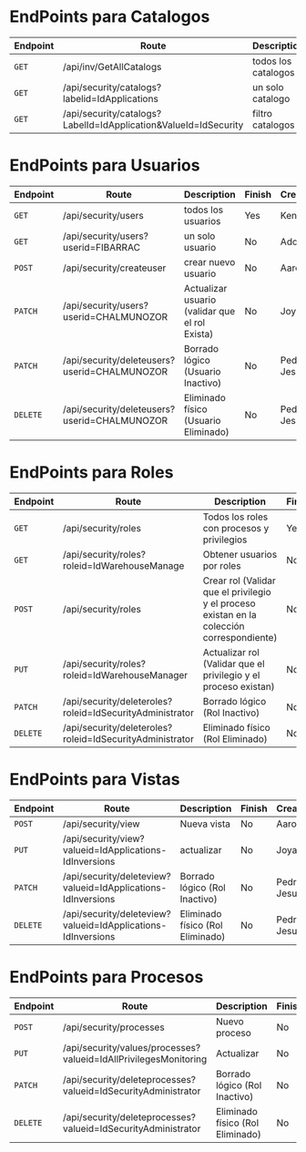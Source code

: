 # EndPoints para Catalogos

Endpoint | Route | Description | Finish | Creator
---------|----------|----------|----------|----------
`GET` | /api/inv/GetAllCatalogs | todos los catalogos | Yes | Kennby
`GET` | /api/security/catalogs?labelid=IdApplications | un solo catalogo | No| Kennby
`GET` | /api/security/catalogs?LabelId=IdApplication&ValueId=IdSecurity | filtro catalogos | No| Kennby

# EndPoints para Usuarios

Endpoint | Route | Description | Finish | Creator
---------|----------|----------|----------|----------
`GET` | /api/security/users | todos los usuarios | Yes | Kennby
`GET` | /api/security/users?userid=FIBARRAC | un solo usuario | No| Adolfo
`POST` | /api/security/createuser | crear nuevo usuario | No | Aaron
`PATCH` | /api/security/users?userid=CHALMUNOZOR | Actualizar usuario (validar que el rol Exista) | No | Joya
`PATCH` | /api/security/deleteusers?userid=CHALMUNOZOR | Borrado lógico (Usuario Inactivo) | No | Pedro y Jesus
`DELETE` | /api/security/deleteusers?userid=CHALMUNOZOR| Eliminado físico (Usuario Eliminado) | No | Pedro y Jesus

# EndPoints para Roles

Endpoint | Route | Description | Finish| Creator
---------|----------|----------|----------|----------
`GET` | /api/security/roles | Todos los roles con procesos y privilegios | Yes| Kennby
`GET` | /api/security/roles?roleid=IdWarehouseManage | Obtener usuarios por roles | No | Adolfo
`POST` | /api/security/roles | Crear rol (Validar que el privilegio y el proceso existan en la colección correspondiente) | No | Aaron
`PUT` | /api/security/roles?roleid=IdWarehouseManager | Actualizar rol (Validar que el privilegio y el proceso existan) | No| Joya
`PATCH` |  /api/security/deleteroles?roleid=IdSecurityAdministrator | Borrado lógico (Rol Inactivo) | No | Pedro y Jesus
`DELETE` |  /api/security/deleteroles?roleid=IdSecurityAdministrator | Eliminado físico (Rol Eliminado) |No | Pedro y Jesus

# EndPoints para Vistas

Endpoint | Route | Description | Finish| Creator
---------|----------|----------|----------|----------
`POST` | /api/security/view | Nueva vista| No | Aaron
`PUT` | /api/security/view?valueid=IdApplications-IdInversions | actualizar | No | Joya
`PATCH` |   /api/security/deleteview?valueid=IdApplications-IdInversions | Borrado lógico (Rol Inactivo) | No | Pedro y Jesus
`DELETE` |  /api/security/deleteview?valueid=IdApplications-IdInversions | Eliminado físico (Rol Eliminado) |No | Pedro y Jesus

# EndPoints para Procesos

Endpoint | Route | Description | Finish| Creator
---------|----------|----------|----------|----------
`POST` | /api/security/processes | Nuevo proceso | No | Aaron
`PUT` | /api/security/values/processes?valueid=IdAllPrivilegesMonitoring | Actualizar | No | Joya
`PATCH` |   /api/security/deleteprocesses?valueid=IdSecurityAdministrator | Borrado lógico (Rol Inactivo) | No | Pedro y Jesus
`DELETE` |  /api/security/deleteprocesses?valueid=IdSecurityAdministrator | Eliminado físico (Rol Eliminado) |No | Pedro y Jesus


